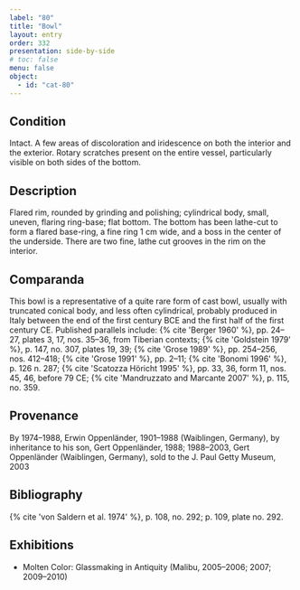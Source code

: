 ```yaml
---
label: "80"
title: "Bowl"
layout: entry
order: 332
presentation: side-by-side
# toc: false
menu: false
object:
  - id: "cat-80"
---
```


## Condition

Intact. A few areas of discoloration and iridescence on both the interior and the exterior. Rotary scratches present on the entire vessel, particularly visible on both sides of the bottom.

## Description

Flared rim, rounded by grinding and polishing; cylindrical body, small, uneven, flaring ring-base; flat bottom. The bottom has been lathe-cut to form a flared base-ring, a fine ring 1 cm wide, and a boss in the center of the underside. There are two fine, lathe cut grooves in the rim on the interior.

## Comparanda

This bowl is a representative of a quite rare form of cast bowl, usually with truncated conical body, and less often cylindrical, probably produced in Italy between the end of the first century BCE and the first half of the first century CE. Published parallels include: {% cite 'Berger 1960' %}, pp. 24–27, plates 3, 17, nos. 35–36, from Tiberian contexts; {% cite 'Goldstein 1979' %}, p. 147, no. 307, plates 19, 39; {% cite 'Grose 1989' %}, pp. 254–256, nos. 412–418; {% cite 'Grose 1991' %}, pp. 2–11; {% cite 'Bonomi 1996' %}, p. 126 n. 287; {% cite 'Scatozza Höricht 1995' %}, pp. 33, 36, form 11, nos. 45, 46, before 79 CE; {% cite 'Mandruzzato and Marcante 2007' %}, p. 115, no. 359.

## Provenance

By 1974–1988, Erwin Oppenländer, 1901–1988 (Waiblingen, Germany), by inheritance to his son, Gert Oppenländer, 1988; 1988–2003, Gert Oppenländer (Waiblingen, Germany), sold to the J. Paul Getty Museum, 2003

## Bibliography

{% cite 'von Saldern et al. 1974' %}, p. 108, no. 292; p. 109, plate no. 292.

## Exhibitions

-   Molten Color: Glassmaking in Antiquity (Malibu, 2005–2006; 2007; 2009–2010)
